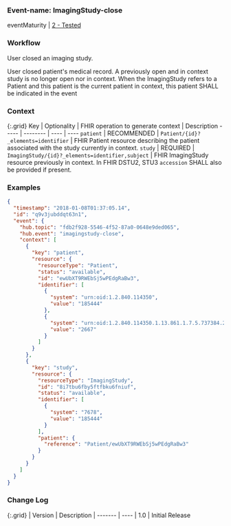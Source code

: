 ### Event-name: ImagingStudy-close

eventMaturity | [2 - Tested](3-1-2-eventmaturitymodel.html)

### Workflow

User closed an imaging study.

User closed patient's medical record. A previously open and in context study is no longer open nor in context. When the ImagingStudy refers to a Patient and this patient is the current patient in context, this patient SHALL be indicated in the event

### Context

{:.grid}
Key | Optionality | FHIR operation to generate context | Description
----- | -------- | ---- | ----
`patient` | RECOMMENDED | `Patient/{id}?_elements=identifier` | FHIR Patient resource describing the patient associated with the study currently in context.
`study` | REQUIRED | `ImagingStudy/{id}?_elements=identifier,subject` | FHIR ImagingStudy resource previously in context. In FHIR DSTU2, STU3 `accession` SHALL also be provided if present.

### Examples

```json
{
  "timestamp": "2018-01-08T01:37:05.14",
  "id": "q9v3jubddqt63n1",
  "event": {
    "hub.topic": "fdb2f928-5546-4f52-87a0-0648e9ded065",
    "hub.event": "imagingstudy-close",
    "context": [
      {
        "key": "patient",
        "resource": {
          "resourceType": "Patient",
          "status": "available",
          "id": "ewUbXT9RWEbSj5wPEdgRaBw3",
          "identifier": [
            {
              "system": "urn:oid:1.2.840.114350",
              "value": "185444"
            },
            {
              "system": "urn:oid:1.2.840.114350.1.13.861.1.7.5.737384.27000",
              "value": "2667"
            }
          ]
        }
      },
      {
        "key": "study",
        "resource": {
          "resourceType": "ImagingStudy",
          "id": "8i7tbu6fby5ftfbku6fniuf",
          "status": "available",
          "identifier": [
            {
              "system": "7678",
              "value": "185444"
            }
          ],
          "patient": {
            "reference": "Patient/ewUbXT9RWEbSj5wPEdgRaBw3"
          }
        }
      }
    ]
  }
}
```

### Change Log

{:.grid}
| Version | Description
| ------- | ----
| 1.0  | Initial Release
